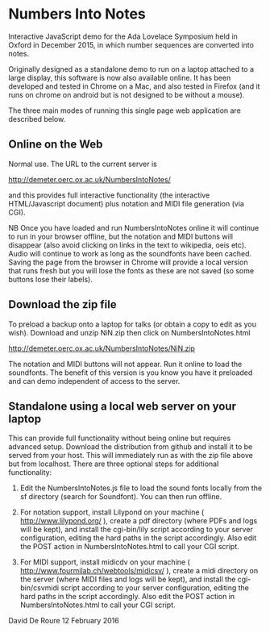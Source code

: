 Numbers Into Notes
==================

Interactive JavaScript demo for the Ada Lovelace Symposium held in Oxford in December 2015, in which number sequences are converted into notes.

Originally designed as a standalone demo to run on a laptop attached to a large display, this software is now also available online. It has been developed and tested in Chrome on a Mac, and also tested in Firefox (and it runs on chrome on android but is not designed to be without a mouse).

The three main modes of running this single page web application are described below.

Online on the Web
-----------------

Normal use. The URL to the current server is

http://demeter.oerc.ox.ac.uk/NumbersIntoNotes/

and this provides full interactive functionality (the interactive HTML/Javascript document) plus notation and MIDI file generation (via CGI).

NB Once you have loaded and run NumbersIntoNotes online it will continue to run in your browser offline, but the notation and MIDI buttons will disappear (also avoid clicking on links in the text to wikipedia, oeis etc).  Audio will continue to work as long as the soundfonts have been cached.  Saving the page from the browser in Chrome will provide a local version that runs fresh but you will lose the fonts as these are not saved (so some buttons lose their labels).

Download the zip file
---------------------

To preload a backup onto a laptop for talks (or obtain a copy to edit as you wish). Download and unzip NiN.zip then click on NumbersIntoNotes.html

http://demeter.oerc.ox.ac.uk/NumbersIntoNotes/NiN.zip

The notation and MIDI buttons will not appear.  Run it online to load the soundfonts.  The benefit of this version is you know you have it preloaded and can demo independent of access to the server.

Standalone using a local web server on your laptop
--------------------------------------------------

This can provide full functionality without being online but requires advanced setup. Download the distribution from github and install it to be served from your host. This will immediately run as with the zip file above but from localhost. There are three optional steps for additional functionality:

1. Edit the NumbersIntoNotes.js file to load the sound fonts locally from the sf directory (search for Soundfont).  You can then run offline.

2. For notation support, install Lilypond on your machine ( http://www.lilypond.org/ ), create a pdf directory (where PDFs and logs will be kept), and install the cgi-bin/lily script according to your server configuration, editing the hard paths in the script accordingly. Also edit the POST action in NumbersIntoNotes.html to call your CGI script.

3. For MIDI support, install midicdv on your machine ( http://www.fourmilab.ch/webtools/midicsv/ ), create a midi directory on the server (where MIDI files and logs will be kept), and install the cgi-bin/csvmidi script according to your server configuration, editing the hard paths in the script accordingly. Also edit the POST action in NumbersIntoNotes.html to call your CGI script.

David De Roure 12 February 2016